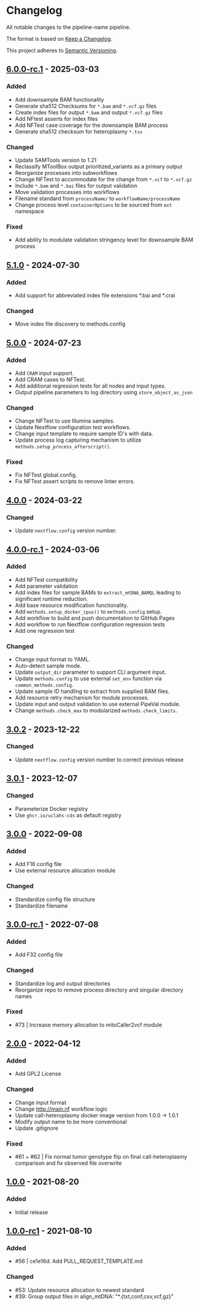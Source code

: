 # Changelog

All notable changes to the pipeline-name pipeline.

The format is based on [Keep a Changelog](https://keepachangelog.com/en/1.0.0/).

This project adheres to [Semantic Versioning](https://semver.org/spec/v2.0.0.html).

## [6.0.0-rc.1] - 2025-03-03

### Added

- Add downsample BAM functionality
- Generate sha512 Checksums for `*.bam` and `*.vcf.gz` files
- Create index files for output `*.bam` and output `*.vcf.gz` files
- Add NFtest asserts for index files
- Add NFTest case coverage for the downsample BAM process
- Generate sha512 checksum for heteroplasmy `*.tsv`

### Changed

- Update SAMTools version to 1.21
- Reclassify MToolBox output prioritized_variants as a primary output
- Reorganize processes into subworkflows
- Change NFTest to accommodate for the change from `*.vcf` to `*.vcf.gz`
- Include `*.bam` and `*.bai` files for output validation
- Move validation processes into workflows
- Filename standard from `processName/` to `workflowName/processName`
- Change process level `containerOptions` to be sourced from `ext` namespace

### Fixed

- Add ability to modulate validation stringency level for downsample BAM process

## [5.1.0] - 2024-07-30

### Added

- Add support for abbreviated index file extensions \*.bai and \*.crai

### Changed

- Move index file discovery to methods.config

## [5.0.0] - 2024-07-23

### Added

- Add `CRAM` input support.
- Add CRAM cases to NFTest.
- Add additional regression tests for all nodes and input types.
- Output pipeline parameters to log directory using `store_object_as_json`

### Changed

- Change NFTest to use Illumina samples.
- Update Nextflow configuration test workflows.
- Change input template to require sample ID's with data.
- Update process log capturing mechanism to utilize `methods.setup_process_afterscript()`.

### Fixed

- Fix NFTest global.config.
- Fix NFTest assert scripts to remove linter errors.

## [4.0.0] - 2024-03-22

### Changed

- Update `nextflow.config` version number.

## [4.0.0-rc.1] - 2024-03-06

### Added

- Add NFTest compatibility
- Add parameter validation
- Add index files for sample BAMs to `extract_mtDNA_BAMQL` leading to significant runtime reduction.
- Add base resource modification functionality.
- Add `methods.setup_docker_cpus()` to `methods.config` setup.
- Add workflow to build and push documentation to GitHub Pages
- Add workflow to run Nextflow configuration regression tests
- Add one regression test

### Changed

- Change input format to YAML.
- Auto-detect sample mode.
- Update `output_dir` parameter to support CLI argument input.
- Update `methods.config` to use external `set_env` function via `common_methods.config`.
- Update sample ID handling to extract from supplied BAM files.
- Add resource retry mechanism for module processes.
- Update input and output validation to use external PipeVal module.
- Change `methods.check_max` to modularized `methods.check_limits`.

## [3.0.2] - 2023-12-22

### Changed

- Update `nextflow.config` version number to correct previous release

## [3.0.1] - 2023-12-07

### Changed

- Parameterize Docker registry
- Use `ghcr.io/uclahs-cds` as default registry

## [3.0.0] - 2022-09-08

### Added

- Add F16 config file
- Use external resource allocation module

### Changed

- Standardize config file structure
- Standardize filename

## [3.0.0-rc.1] - 2022-07-08

### Added

- Add F32 config file

### Changed

- Standardize log and output directories
- Reorganize repo to remove process directory and singular directory names

### Fixed

- #73 | Increase memory allocation to mitoCaller2vcf module

## [2.0.0] - 2022-04-12

### Added

- Add GPL2 License

### Changed

- Change input format
- Change <http://main.nf> workflow logic
- Update call-heteroplasmy docker image version from 1.0.0 -> 1.0.1
- Modify output name to be more conventional
- Update .gitignore

### Fixed

- #61 + #62 | Fix normal tumor genotype flip on final call-heteroplasmy comparison and fix observed file overwrite

## [1.0.0] - 2021-08-20

### Added

- Initial release

## [1.0.0-rc1] - 2021-08-10

### Added

- #56 | ce1e16d: Add PULL_REQUEST_TEMPLATE.md

### Changed

- #53: Update resource allocation to newest standard
- #39: Group output files in align_mtDNA: "\*.{txt,conf,csv,vcf,gz}"

[1.0.0]: https://github.com/uclahs-cds/pipeline-call-mtSNV/compare/v1.0.0-rc1...v1.0.0
[1.0.0-rc1]: https://github.com/uclahs-cds/pipeline-call-mtSNV/releases/tag/v1.0.0-rc1
[2.0.0]: https://github.com/uclahs-cds/pipeline-call-mtSNV/compare/v1.0.0...v2.0.0
[3.0.0]: https://github.com/uclahs-cds/pipeline-call-mtSNV/compare/v3.0.0-rc.1...v3.0.0
[3.0.0-rc.1]: https://github.com/uclahs-cds/pipeline-call-mtSNV/compare/v2.0.0...v3.0.0-rc.1
[3.0.1]: https://github.com/uclahs-cds/pipeline-call-mtSNV/compare/v3.0.0...v3.0.1
[3.0.2]: https://github.com/uclahs-cds/pipeline-call-mtSNV/compare/v3.0.1...v3.0.2
[4.0.0-rc.1]: https://github.com/uclahs-cds/pipeline-call-mtSNV/compare/v3.0.2...v4.0.0-rc.1
[4.0.0]: https://github.com/uclahs-cds/pipeline-call-mtSNV/compare/v4.0.0-rc.1...v4.0.0
[5.0.0]: https://github.com/uclahs-cds/pipeline-call-mtSNV/compare/v4.0.0...v5.0.0
[5.1.0]: https://github.com/uclahs-cds/pipeline-call-mtSNV/compare/v5.0.0...v5.1.0
[6.0.0-rc.1]: https://github.com/uclahs-cds/pipeline-call-mtSNV/compare/v5.1.0...v6.0.0-rc.1
